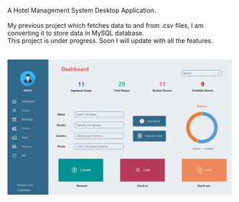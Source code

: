 A Hotel Management System Desktop Application. <br /><br />
My previous project which fetches data to and from .csv files, I am converting it to store data in MySQL database. <br />
This project is under progress. Soon I will update with all the features. <br />
<br />
<br />
<img src="Design/HMS.JPG" width = "800">
